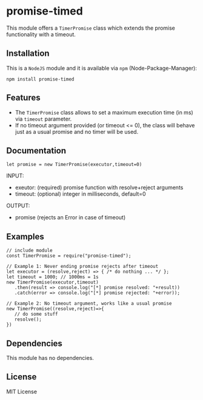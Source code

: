 # promise-timed
This module offers a `TimerPromise` class which extends the promise functionality with a timeout.

## Installation
This is a `NodeJS` module and it is available via `npm` (Node-Package-Manager):

`npm install promise-timed`

## Features
- The `TimerPromise` class allows to set a maximum execution time (in ms) via `timeout` parameter.
- If no timeout argument provided (or timeout <= 0), the class will behave just as a usual promise and no timer will be used.

## Documentation
```
let promise = new TimerPromise(executor,timeout=0)
```
INPUT:
- exeutor: (required) promise function with resolve+reject arguments
- timeout: (optional) integer in milliseconds, default=0

OUTPUT:
- promise (rejects an Error in case of timeout)

## Examples
```
// include module
const TimerPromise = require("promise-timed");

// Example 1: Never ending promise rejects after timeout
let executor = (resolve,reject) => { /* do nothing ... */ };
let timeout = 1000; // 1000ms = 1s
new TimerPromise(executor,timeout)
   .then(result => console.log("[*] promise resolved: "+result))
   .catch(error => console.log("[*] promise rejected: "+error));

// Example 2: No timeout argument, works like a usual promise
new TimerPromise((resolve,reject)=>{
   // do some stuff
   resolve();
})
```

## Dependencies
This module has no dependencies.

## License
MIT License
